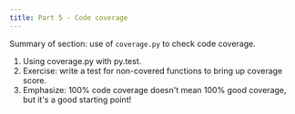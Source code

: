 ```yaml
---
title: Part 5 - Code coverage
---
```


Summary of section: use of `coverage.py` to check code coverage.

1. Using coverage.py with py.test.
1. Exercise: write a test for non-covered functions to bring up coverage score.
1. Emphasize: 100% code coverage doesn't mean 100% good coverage, but it's a good starting point!
